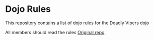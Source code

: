 Dojo Rules
==========

This repository contains a list of dojo rules for the Deadly Vipers dojo

All members should read the rules
[Original repo](https://github.com/deadlyvipers)